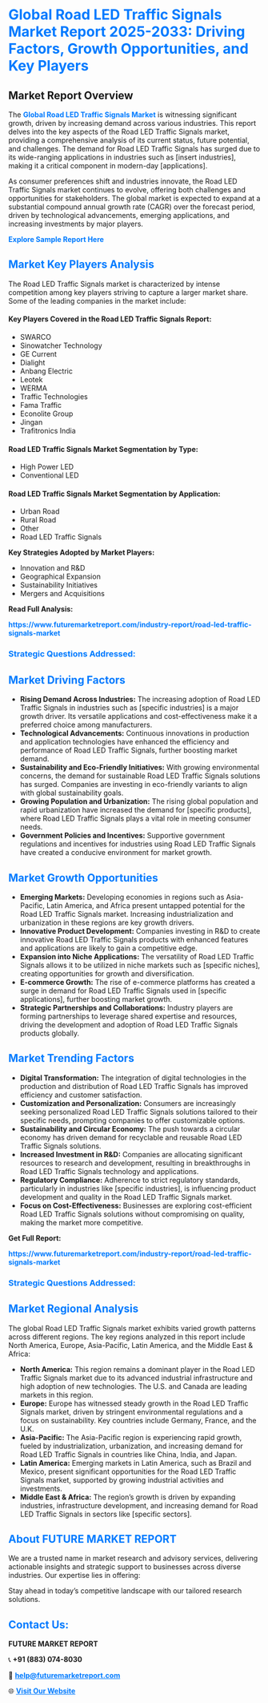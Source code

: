 <h1 style="color: #007BFF;">Global Road LED Traffic Signals Market Report 2025-2033: Driving Factors, Growth Opportunities, and Key Players</h1>

<section id="overview">
<h2>Market Report Overview</h2>
<p>The <a href="https://www.futuremarketreport.com/industry-report/road-led-traffic-signals-market" style="color: #007BFF; text-decoration: none;"><strong>Global Road LED Traffic Signals Market</strong></a> is witnessing significant growth, driven by increasing demand across various industries. This report delves into the key aspects of the Road LED Traffic Signals market, providing a comprehensive analysis of its current status, future potential, and challenges. The demand for Road LED Traffic Signals has surged due to its wide-ranging applications in industries such as [insert industries], making it a critical component in modern-day [applications].</p>
<p>As consumer preferences shift and industries innovate, the Road LED Traffic Signals market continues to evolve, offering both challenges and opportunities for stakeholders. The global market is expected to expand at a substantial compound annual growth rate (CAGR) over the forecast period, driven by technological advancements, emerging applications, and increasing investments by major players.</p>
</section>

<section id="overview">
<p><a href="https://www.futuremarketreport.com/request-sample/reportId=126344" style="color: #007BFF; text-decoration: none;"><strong>Explore Sample Report Here</strong></a></p>
</section>

<section id="key-players">
<h2 style="color: #007BFF;">Market Key Players Analysis</h2>
<p>The Road LED Traffic Signals market is characterized by intense competition among key players striving to capture a larger market share. Some of the leading companies in the market include:</p>
<h4>Key Players Covered in the Road LED Traffic Signals Report:</h4>
<ul><li>SWARCO</li><li>Sinowatcher Technology</li><li>GE Current</li><li>Dialight</li><li>Anbang Electric</li><li>Leotek</li><li>WERMA</li><li>Traffic Technologies</li><li>Fama Traffic</li><li>Econolite Group</li><li>Jingan</li><li>Trafitronics India</li></ul>
<h4>Road LED Traffic Signals Market Segmentation by Type:</h4>
<ul><li>High Power LED</li><li>Conventional LED</li></ul>

<h4>Road LED Traffic Signals Market Segmentation by Application:</h4>
<ul><li>Urban Road</li><li>Rural Road</li><li>Other</li><li>Road LED Traffic Signals</li></ul>
<p><strong>Key Strategies Adopted by Market Players:</strong></p>
<ul>
<li>Innovation and R&D</li>
<li>Geographical Expansion</li>
<li>Sustainability Initiatives</li>
<li>Mergers and Acquisitions</li>
</ul>
</section>

<section>
<p><strong>Read Full Analysis: </strong></p><a href="https://www.futuremarketreport.com/industry-report/road-led-traffic-signals-market" style="color: #007BFF; text-decoration: none;"><strong>https://www.futuremarketreport.com/industry-report/road-led-traffic-signals-market</strong></a>
<h3 style="color: #007BFF;">Strategic Questions Addressed:</h3>
</section>

<section id="driving-factors">
<h2 style="color: #007BFF;">Market Driving Factors</h2>
<ul>
<li><strong>Rising Demand Across Industries:</strong> The increasing adoption of Road LED Traffic Signals in industries such as [specific industries] is a major growth driver. Its versatile applications and cost-effectiveness make it a preferred choice among manufacturers.</li>
<li><strong>Technological Advancements:</strong> Continuous innovations in production and application technologies have enhanced the efficiency and performance of Road LED Traffic Signals, further boosting market demand.</li>
<li><strong>Sustainability and Eco-Friendly Initiatives:</strong> With growing environmental concerns, the demand for sustainable Road LED Traffic Signals solutions has surged. Companies are investing in eco-friendly variants to align with global sustainability goals.</li>
<li><strong>Growing Population and Urbanization:</strong> The rising global population and rapid urbanization have increased the demand for [specific products], where Road LED Traffic Signals plays a vital role in meeting consumer needs.</li>
<li><strong>Government Policies and Incentives:</strong> Supportive government regulations and incentives for industries using Road LED Traffic Signals have created a conducive environment for market growth.</li>
</ul>
</section>

<section id="growth-opportunities">
<h2 style="color: #007BFF;">Market Growth Opportunities</h2>
<ul>
<li><strong>Emerging Markets:</strong> Developing economies in regions such as Asia-Pacific, Latin America, and Africa present untapped potential for the Road LED Traffic Signals market. Increasing industrialization and urbanization in these regions are key growth drivers.</li>
<li><strong>Innovative Product Development:</strong> Companies investing in R&D to create innovative Road LED Traffic Signals products with enhanced features and applications are likely to gain a competitive edge.</li>
<li><strong>Expansion into Niche Applications:</strong> The versatility of Road LED Traffic Signals allows it to be utilized in niche markets such as [specific niches], creating opportunities for growth and diversification.</li>
<li><strong>E-commerce Growth:</strong> The rise of e-commerce platforms has created a surge in demand for Road LED Traffic Signals used in [specific applications], further boosting market growth.</li>
<li><strong>Strategic Partnerships and Collaborations:</strong> Industry players are forming partnerships to leverage shared expertise and resources, driving the development and adoption of Road LED Traffic Signals products globally.</li>
</ul>
</section>

<section id="trending-factors">
<h2 style="color: #007BFF;">Market Trending Factors</h2>
<ul>
<li><strong>Digital Transformation:</strong> The integration of digital technologies in the production and distribution of Road LED Traffic Signals has improved efficiency and customer satisfaction.</li>
<li><strong>Customization and Personalization:</strong> Consumers are increasingly seeking personalized Road LED Traffic Signals solutions tailored to their specific needs, prompting companies to offer customizable options.</li>
<li><strong>Sustainability and Circular Economy:</strong> The push towards a circular economy has driven demand for recyclable and reusable Road LED Traffic Signals solutions.</li>
<li><strong>Increased Investment in R&D:</strong> Companies are allocating significant resources to research and development, resulting in breakthroughs in Road LED Traffic Signals technology and applications.</li>
<li><strong>Regulatory Compliance:</strong> Adherence to strict regulatory standards, particularly in industries like [specific industries], is influencing product development and quality in the Road LED Traffic Signals market.</li>
<li><strong>Focus on Cost-Effectiveness:</strong> Businesses are exploring cost-efficient Road LED Traffic Signals solutions without compromising on quality, making the market more competitive.</li>
</ul>
</section>

<section>
<p><strong>Get Full Report: </strong></p><a href="https://www.futuremarketreport.com/industry-report/road-led-traffic-signals-market" style="color: #007BFF; text-decoration: none;"><strong>https://www.futuremarketreport.com/industry-report/road-led-traffic-signals-market</strong></a>
<h3 style="color: #007BFF;">Strategic Questions Addressed:</h3>
</section>


<section id="regional-analysis">
<h2 style="color: #007BFF;">Market Regional Analysis</h2>
<p>The global Road LED Traffic Signals market exhibits varied growth patterns across different regions. The key regions analyzed in this report include North America, Europe, Asia-Pacific, Latin America, and the Middle East & Africa:</p>
<ul>
<li><strong>North America:</strong> This region remains a dominant player in the Road LED Traffic Signals market due to its advanced industrial infrastructure and high adoption of new technologies. The U.S. and Canada are leading markets in this region.</li>
<li><strong>Europe:</strong> Europe has witnessed steady growth in the Road LED Traffic Signals market, driven by stringent environmental regulations and a focus on sustainability. Key countries include Germany, France, and the U.K.</li>
<li><strong>Asia-Pacific:</strong> The Asia-Pacific region is experiencing rapid growth, fueled by industrialization, urbanization, and increasing demand for Road LED Traffic Signals in countries like China, India, and Japan.</li>
<li><strong>Latin America:</strong> Emerging markets in Latin America, such as Brazil and Mexico, present significant opportunities for the Road LED Traffic Signals market, supported by growing industrial activities and investments.</li>
<li><strong>Middle East & Africa:</strong> The region’s growth is driven by expanding industries, infrastructure development, and increasing demand for Road LED Traffic Signals in sectors like [specific sectors].</li>
</ul>
</section>

<footer>
<h2 style="color: #007BFF;">About FUTURE MARKET REPORT</h2>
<p>We are a trusted name in market research and advisory services, delivering actionable insights and strategic support to businesses across diverse industries. Our expertise lies in offering:</p>

<p>Stay ahead in today’s competitive landscape with our tailored research solutions.</p>

<h2 style="color: #007BFF;">Contact Us:</h2>
<p><strong>FUTURE MARKET REPORT</strong></p>
<p>📞 <strong>+91 (883) 074-8030</strong></p>
<p>📧 <strong><a href="mailto:help@futuremarketreport.com" style="color: #007BFF;">help@futuremarketreport.com</a></strong></p>
<p>🌐 <strong><a href="https://www.futuremarketreport.com/" style="color: #007BFF;">Visit Our Website</a></strong></p>
</footer>